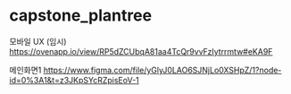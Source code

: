# capstone_plantree

모바일 UX (임시)
https://ovenapp.io/view/RP5dZCUbqA81aa4TcQr9vvFzIytrrmtw#eKA9F

메인화면1
https://www.figma.com/file/yGlyJ0LAO6SJNjLo0XSHpZ/1?node-id=0%3A1&t=z3JKpSYcRZpisEoV-1
